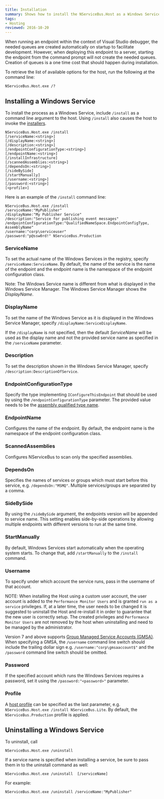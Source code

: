 ```yaml
---
title: Installation
summary: Shows how to install the NServiceBus.Host as a Windows Service
tags:
- Hosting
reviewed: 2016-10-20
---
```


When running an endpoint within the context of Visual Studio debugger, the needed queues are created automatically on startup to facilitate development. However, when deploying this endpoint to a server, starting the endpoint from the command prompt will not create the needed queues. Creation of queues is a one time cost that should happen during installation.

To retrieve the list of available options for the host, run the following at the command line:

```dos
NServiceBus.Host.exe /?
```


## Installing a Windows Service

To install the process as a Windows Service, include `/install` as a command line argument to the host. Using `/install` also causes the host to invoke the [installers](/nservicebus/operations/installers.md).

```dos
NServiceBus.Host.exe /install
[/serviceName:<string>]
[/displayName:<string>]
[/description:<string>]
[/endpointConfigurationType:<string>]
[/endpointName:<string>]
[/installInfrastructure]
[/scannedAssemblies:<string>]
[/dependsOn:<string>]
[/sideBySide]
[/startManually]
[/username:<string>]
[/password:<string>]
[<profile>]
```

Here is an example of the `/install` command line:

```dos
NServiceBus.Host.exe /install 
/serviceName:"MyPublisher"
/displayName:"My Publisher Service"
/description:"Service for publishing event messages"
/endpointConfigurationType:"QualifiedNameSpace.EndpointConfigType, AssemblyName"
/username:"corp\serviceuser"
/password:"p@ssw0rd!" NServiceBus.Production
```


### ServiceName

To set the actual name of the Windows Services in the registry, specify `/serviceName:ServiceName`. By default, the name of the service is the name of the endpoint and the endpoint name is the namespace of the endpoint configuration class.

Note: The Windows Service name is different from what is displayed in the Windows Service Manager. The Windows Service Manager shows the *DisplayName*.


### DisplayName

To set the name of the Windows Service as it is displayed in the Windows Service Manager, specify `/displayName:ServiceDisplayName`.

If the `/displayName` is not specified, then the default *ServiceName* will be used as the display name and not the provided service name as specified in the `/serviceName` parameter.


### Description

To set the description shown in the Windows Service Manager, specify
`/description:DescriptionOfService`.


### EndpointConfigurationType

Specify the type implementing `IConfigureThisEndpoint` that should be used by using the `/endpointConfigurationType` parameter. The provided value needs to be the [assembly qualified type name](https://msdn.microsoft.com/en-us/library/system.type.assemblyqualifiedname(v=vs.110).aspx).


### EndpointName

Configures the name of the endpoint. By default, the endpoint name is the namespace of the endpoint configuration class.


### ScannedAssemblies

Configures NServiceBus to scan only the specified assemblies.


### DependsOn

Specifies the names of services or groups which must start before this service, e.g. `/dependsOn:"MSMQ"`. Multiple services/groups are separated by a comma.


### SideBySide

By using the `/sideBySide` argument, the endpoints version will be appended to service name. This setting enables side-by-side operations by allowing multiple endpoints with different versions to run at the same time.


### StartManually

By default, Windows Services start automatically when the operating system starts. To change that, add
`/startManually` to the `/install` command.


### Username

To specify under which account the service runs, pass in the username of that account.

NOTE: When installing the Host using a custom user account, the user account is added to the `Performance Monitor Users` and is granted `run as a service` privileges. If, at a later time, the user needs to be changed it is suggested to uninstall the Host and re-install it in order to guarantee that the new user is correctly setup. The created privileges and `Performance Monitor Users` are not removed by the host when uninstalling and need to be managed by the administrator.

Version 7 and above supports [Group Managed Service Accounts (GMSA)](http://blog.windowsserversecurity.com/2015/01/27/step-by-step-guide-to-configure-group-managed-service-accounts/).  When specifying a GMSA,  the `/username` command line switch should include the trailing dollar sign e.g. `/username:"corp\gmsaaccount$"` and the `/password` command line switch should be omitted.


### Password

If the specified account which runs the Windows Services requires a password, set it using the `/password:"<password>"` parameter.


### Profile

A [host profile](profiles.md) can be specified as the last parameter, e.g. `NServiceBus.Host.exe /install NServiceBus.Lite`. By default, the `NServiceBus.Production` profile is applied.


## Uninstalling a Windows Service

To uninstall, call

```dos
NServiceBus.Host.exe /uninstall
```

If a service name is specified when installing a service, be sure to pass them in to the uninstall command as well:

```dos
NServiceBus.Host.exe /uninstall  [/serviceName]
```

For example:

```dos
NServiceBus.Host.exe /uninstall /serviceName:"MyPublisher"
```